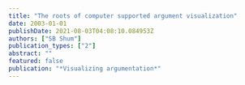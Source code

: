```yaml
---
title: "The roots of computer supported argument visualization"
date: 2003-01-01
publishDate: 2021-08-03T04:08:10.084953Z
authors: ["SB Shum"]
publication_types: ["2"]
abstract: ""
featured: false
publication: "*Visualizing argumentation*"
---
```


